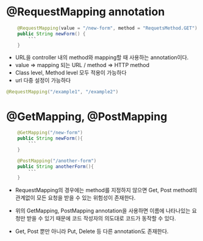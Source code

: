 # @RequestMapping annotation
```java
    @RequestMapping(value = "/new-form", method = "RequetsMethod.GET")
    public String newForm() {
        ```
    }   
```
* URL을 controller 내의 method와 mapping할 때 사용하는 annotation이다.
* value => mapping 되는 URL / method => HTTP method
* Class level, Method level 모두 적용이 가능하다
* url 다중 설정이 가능하다  
```java
@RequestMapping("/example1", "/example2")
```

# @GetMapping, @PostMapping
```java
    @GetMapping("/new-form")
    public String newForm(){
        ```
    }

    @PostMapping("/another-form")
    public String anotherForm(){
        ```
    }
```

* RequestMapping의 경우에는 method를 지정하지 않으면 Get, Post method의 관계없이 모든 요청을 받을 수 있는 위험성이 존재한다.

* 위의 GetMapping, PostMapping annotation을 사용하면 이름에 나타나있는 요청만 받을 수 있기 때문에 코드 작성자의 의도대로 코드가 동작할 수 있다.

* Get, Post 뿐만 아니라 Put, Delete 등 다른 annotation도 존재한다.